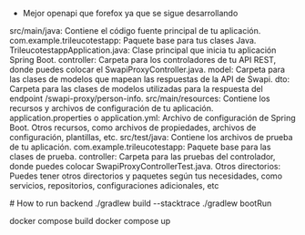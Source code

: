 - Mejor openapi que forefox ya que se sigue desarrollando

src/main/java: Contiene el código fuente principal de tu aplicación.
com.example.trileucotestapp: Paquete base para tus clases Java.
TrileucotestappApplication.java: Clase principal que inicia tu aplicación Spring Boot.
controller: Carpeta para los controladores de tu API REST, donde puedes colocar el SwapiProxyController.java.
model: Carpeta para las clases de modelos que mapean las respuestas de la API de Swapi.
dto: Carpeta para las clases de modelos utilizadas para la respuesta del endpoint /swapi-proxy/person-info.
src/main/resources: Contiene los recursos y archivos de configuración de tu aplicación.
application.properties o application.yml: Archivo de configuración de Spring Boot.
Otros recursos, como archivos de propiedades, archivos de configuración, plantillas, etc.
src/test/java: Contiene los archivos de prueba de tu aplicación.
com.example.trileucotestapp: Paquete base para las clases de prueba.
controller: Carpeta para las pruebas del controlador, donde puedes colocar SwapiProxyControllerTest.java.
Otros directorios: Puedes tener otros directorios y paquetes según tus necesidades, como servicios, repositorios, configuraciones adicionales, etc

# How to run backend
./gradlew build --stacktrace
./gradlew bootRun

docker compose build
docker compose up